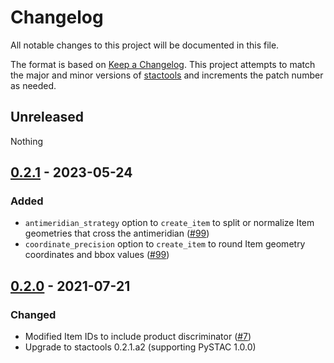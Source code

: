 # Changelog

All notable changes to this project will be documented in this file.

The format is based on [Keep a Changelog](https://keepachangelog.com/en/1.0.0/). This project attempts to match the major and minor versions of [stactools](https://github.com/stac-utils/stactools) and increments the patch number as needed.

## Unreleased

Nothing

## [0.2.1] - 2023-05-24

### Added

- `antimeridian_strategy` option to `create_item` to split or normalize Item geometries that cross the antimeridian ([#99](https://github.com/stactools-packages/sentinel2/pull/99))
- `coordinate_precision` option to `create_item` to round Item geometry coordinates and bbox values ([#99](https://github.com/stactools-packages/sentinel2/pull/99))

## [0.2.0] - 2021-07-21

### Changed

- Modified Item IDs to include product discriminator ([#7](https://github.com/stactools-packages/sentinel2/pull/7))
- Upgrade to stactools 0.2.1.a2 (supporting PySTAC 1.0.0)

[Unreleased]: <https://github.com/stactools-packages/sentinel2/compare/v0.2.1..v0.2>
[0.2.1]: <https://github.com/stactools-packages/sentinel2/compare/v0.2.0..v0.2.1>
[0.2.0]: <https://github.com/stactools-packages/sentinel2/releases/tag/v0.2.0>
